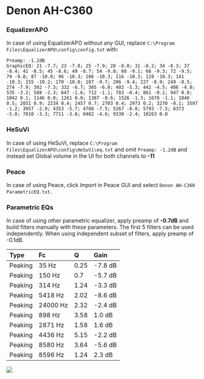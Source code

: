 # Denon AH-C360

### EqualizerAPO
In case of using EqualizerAPO without any GUI, replace `C:\Program Files\EqualizerAPO\config\config.txt`
with:
```
Preamp: -1.2dB
GraphicEQ: 21 -7.7; 23 -7.8; 25 -7.9; 28 -8.0; 31 -8.2; 34 -8.3; 37 -8.4; 41 -8.5; 45 -8.6; 49 -8.7; 54 -9.0; 60 -9.1; 66 -9.3; 72 -9.5; 79 -9.8; 87 -10.0; 96 -10.3; 106 -10.3; 116 -10.3; 128 -10.3; 141 -10.3; 155 -10.2; 170 -10.0; 187 -9.7; 206 -9.4; 227 -8.9; 249 -8.5; 274 -7.9; 302 -7.3; 332 -6.7; 365 -6.0; 402 -5.3; 442 -4.5; 486 -4.0; 535 -3.2; 588 -2.3; 647 -1.6; 712 -1.1; 783 -0.4; 861 -0.1; 947 0.0; 1042 0.1; 1146 0.0; 1261 0.0; 1387 -0.6; 1526 -1.3; 1678 -1.1; 1846 0.5; 2031 0.9; 2234 0.4; 2457 0.7; 2703 0.4; 2973 0.2; 3270 -0.1; 3597 -1.2; 3957 -2.9; 4353 -5.7; 4788 -7.5; 5267 -8.0; 5793 -7.5; 6373 -5.0; 7010 -3.3; 7711 -3.8; 8482 -4.6; 9330 -2.4; 10263 0.0
```

### HeSuVi
In case of using HeSuVi, replace `C:\Program Files\EqualizerAPO\config\HeSuVi\eq.txt` and omit `Preamp:
-1.2dB` and instead set Global volume in the UI for both channels to **-11**

### Peace
In case of using Peace, click *Import* in Peace GUI and select `Denon AH-C360 ParametricEQ.txt`.

### Parametric EQs
In case of using other parametric equalizer, apply preamp of **-0.7dB** and build filters manually
with these parameters. The first 5 filters can be used independently.
When using independent subset of filters, apply preamp of -0.1dB.

| Type    | Fc       |    Q | Gain    |
|:--------|:---------|:-----|:--------|
| Peaking | 35 Hz    | 0.25 | -7.8 dB |
| Peaking | 150 Hz   | 0.7  | -5.7 dB |
| Peaking | 314 Hz   | 1.24 | -3.3 dB |
| Peaking | 5418 Hz  | 2.02 | -8.6 dB |
| Peaking | 24000 Hz | 2.32 | -2.4 dB |
| Peaking | 898 Hz   | 3.58 | 1.0 dB  |
| Peaking | 2871 Hz  | 1.58 | 1.6 dB  |
| Peaking | 4436 Hz  | 5.15 | -2.2 dB |
| Peaking | 8580 Hz  | 3.64 | -5.6 dB |
| Peaking | 8596 Hz  | 1.24 | 2.3 dB  |

![](https://raw.githubusercontent.com/jaakkopasanen/AutoEq/master/results/innerfidelity/sbaf-serious/Denon%20AH-C360/Denon%20AH-C360.png)